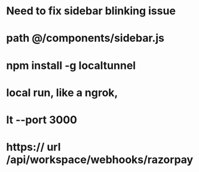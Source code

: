 # Need to fix sidebar blinking issue

# path @/components/sidebar.js

# npm install -g localtunnel

# local run, like a ngrok,

# lt --port 3000

# https:// url /api/workspace/webhooks/razorpay
